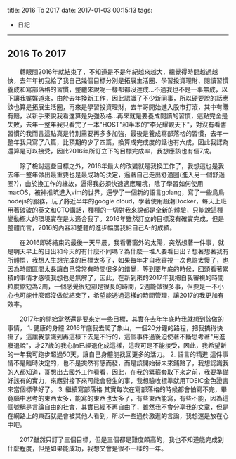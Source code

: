 title: 2016 To 2017
date: 2017-01-03 00:15:13
tags:
- 日記

---

## 2016 To 2017
　　轉眼間2016年就結束了，不知道是不是年紀越來越大，總覺得時間越過越快，去年年初我給了我自己幾個目標分別是拓展生活圈、學習投資理財、閱讀習慣養成和寫部落格的習慣，整體來說呢一樣都都沒達成...不過我也不是一事無成，以下讓我娓娓道來，由於去年換新工作，因此認識了不少新同事，所以硬要說的話應該也算是拓展生活圈，再來是學習投資理財，去年哥開始進入股市打滾，其中有賺有賠，以新手來說我看還算是免強及格...再來就是要養成閱讀的習慣，這點完全是失敗，去年一整年我只看完了一本"HOST"和半本的"李光耀觀天下"，對沒有看書習慣的我而言這點真是特別需要再多多加強，最後是養成寫部落格的習慣，去年一整年我只寫了八篇，比預期的少了四篇，換算成完成度的話也有六成，因此我認為還算是可以接受，因此2016年所訂立下的目標完成率，我想應該也有個7成。

　　除了檢討這些目標之外，2016年最大的改變就是我換工作了，我想這也是我去年一整年做出最重要也是最成功的決定，逼著自己走出舒適圈(進入另一個舒適圈?)，由於換工作的緣故，逼得我必須快速適應環境，除了學習如何使用macOS，被神推坑進入vim的世界，還學了一個新的語言golang，寫了一些鳥鳥nodejs的服務，玩了將近半年的google cloud，學著使用超潮Docker，每天上班用著破破的英文和CTO講話，種種的一切對我來說都是全新的體驗，只能說這種變動極大的環境實在是太適合我了。2016年雖然訂立的目標沒有確實完成，但是整體而言，2016的內容和整體的進步幅度我給自己A-的成績。

　　在2016即將結束的最後一天早晨，我看著窗外的太陽，突然想著一件事，就是明天早上的日出和今天的有什麼不同嗎？為什麼一堆人要看日出？想著想著我有所體悟，我想人生想完成的目標太多了，如果每年才自我審視一次也許太慢了，也因為時間區間太長讓自己常常有時間很多的錯覺，等到要年底的時候，回頭看著累積的事情才感嘆我想也是無解了，因此，在新到來的2017年我把自我審視的時間粒度縮短為2周，一個感覺很短卻是很長的時間，2週能做很多事，但要是一不小心也可能什麼都沒做就結束了，希望能透過這樣的時間管理，讓2017的我更加有效率。

　　2017年的開始當然還是要來定一些目標，其實在去年年底時我就想到該做的事情，
    1. 健康的身體
      2016年底我去爬了象山，一個20分鐘的路程，把我搞得快掛了，這讓我意識到再這樣下去是不行的，這個事件過後迫使著不斷思考著"用進廢退說"，才27歲的我心肺已經退化成這樣，這我可是不能接受，因此，我希望新的一年我可跑步超過50天，讓自己身體能找回更多的活力。
    2. 語言的精進
      這件事情不是臨時決定的，也不是突然有感而發，而是該開始替未來鋪路了，我想認識我的人都知道，哥想出去國外工作看看，因此，在我的緊箍套取下來之前，我要準備好該有的實力，來應對接下來可能會發生的事，我想驗收標準就用TOEIC金色證書來當個標準好了。
    3. 繼續寫部落格
      其實每次在寫部落格的時候都會怕寫不完，畢竟腦中思考的東西太多，能寫的東西也太多了，有些東西能寫，有些不能，因為這個號稱是言論自由的社會，其實已經不再自由了，雖然我不會分享我的文章，但是在網路上的東西就是會被其他人看到，所以一些過於激進的言論，我想還是放在心中吧。

　　2017雖然只訂了三個目標，但是三個都是難度頗高的，我也不知道能完成到什麼程度，但是如果能成功，我想又會是很不一樣的一年。
